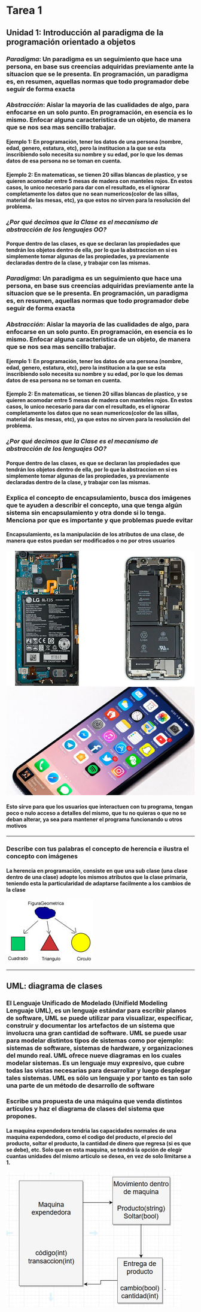 # Tarea 1

## Unidad 1: Introducción al paradigma de la programación orientado a objetos

### *Paradigma*: Un paradigma es un seguimiento que hace una persona, en base sus creencias adquiridas previamente ante la situacion que se le presenta. En programación, un paradigma es, en resumen, aquellas normas que todo programador debe seguir de forma exacta

### *Abstracción*: Aislar la mayoria de las cualidades de algo, para enfocarse en un solo punto. En programación, en esencia es lo mismo. Enfocar alguna caracteristica de un objeto, de manera que se nos sea mas sencillo trabajar.

#### **Ejemplo 1**: En programación, tener los datos de una persona (nombre, edad, genero, estatura, etc), pero la institucion a la que se esta inscribiendo solo necesita su nombre y su edad, por lo que los demas datos de esa persona no se toman en cuenta.               

#### **Ejemplo 2**: En matematicas, se tienen 20 sillas blancas de plastico, y se quieren acomodar entre 5 mesas de madera con manteles rojos. En estos casos, lo unico necesario para dar con el resultado, es el ignorar completamente los datos que no sean numericos(color de las sillas, material de las mesas, etc), ya que estos no sirven para la resolución del problema.

### *¿Por qué decimos que la Clase es el mecanismo de abstracción de los lenguajes OO?*
#### Porque dentro de las clases, es que se declaran las propiedades que tendrán los objetos dentro de ella, por lo que la abstraccion en si es simplemente tomar algunas de las propiedades, ya previamente declaradas dentro de la clase, y trabajar con las mismas.

### *Paradigma*: Un paradigma es un seguimiento que hace una persona, en base sus creencias adquiridas previamente ante la situacion que se le presenta. En programación, un paradigma es, en resumen, aquellas normas que todo programador debe seguir de forma exacta

### *Abstracción*: Aislar la mayoria de las cualidades de algo, para enfocarse en un solo punto. En programación, en esencia es lo mismo. Enfocar alguna caracteristica de un objeto, de manera que se nos sea mas sencillo trabajar.

#### **Ejemplo 1**: En programación, tener los datos de una persona (nombre, edad, genero, estatura, etc), pero la institucion a la que se esta inscribiendo solo necesita su nombre y su edad, por lo que los demas datos de esa persona no se toman en cuenta.               

#### **Ejemplo 2**: En matematicas, se tienen 20 sillas blancas de plastico, y se quieren acomodar entre 5 mesas de madera con manteles rojos. En estos casos, lo unico necesario para dar con el resultado, es el ignorar completamente los datos que no sean numericos(color de las sillas, material de las mesas, etc), ya que estos no sirven para la resolución del problema.

### *¿Por qué decimos que la Clase es el mecanismo de abstracción de los lenguajes OO?*
#### Porque dentro de las clases, es que se declaran las propiedades que tendrán los objetos dentro de ella, por lo que la abstraccion en si es simplemente tomar algunas de las propiedades, ya previamente declaradas dentro de la clase, y trabajar con las mismas.

### Explica el concepto de encapsulamiento, busca dos imágenes que te ayuden a describir el concepto, una que tenga algún sistema sin encapsulamiento y otra donde si lo tenga. Menciona por que es importante y que problemas puede evitar

#### Encapsulamiento, es la manipulación de los atributos de una clase, de manera que estos puedan ser modificados o no por otros usuarios

![alt text](imagenes/1.jpg "Telefono por dentro")
![alt text](imagenes/2.jpg "Telefono por fuera")

#### Esto sirve para que los usuarios que interactuen con tu programa, tengan poco o nulo acceso a detalles del mismo, que tu no quieras o que no se deban alterar, ya sea para mantener el programa funcionando u otros motivos

***

### Describe con tus palabras el concepto de herencia e ilustra el concepto con imágenes

#### La herencia en programación, consiste en que una sub clase (una clase dentro de una clase) adopte los mismos atributos que la clase primaria, teniendo esta la particularidad de adaptarse facilmente a los cambios de la clase

![alt text](imagenes/3.jpg "Herencia")

***

## UML: diagrama de clases

### El Lenguaje Unificado de Modelado (Unifield Modeling Lenguaje UML), es un lenguaje estándar para escribir planos de software, UML se puede utilizar para visualizar, especificar, construir y documentar los artefactos de un sistema que involucra una gran cantidad de software. UML se puede usar para modelar distintos tipos de sistemas como por ejemplo: sistemas de software, sistemas de hardware, y organizaciones del mundo real. UML ofrece nueve diagramas en los cuales modelar sistemas. Es un lenguaje muy expresivo,  que  cubre  todas  las vistas  necesarias  para  desarrollar  y  luego desplegar tales sistemas.           UML es sólo un lenguaje y por tanto es tan solo una parte de un método de desarrollo de software

### Escribe una propuesta de una máquina que venda distintos artículos y haz el diagrama de clases del sistema que propones.

#### La maquina expendedora tendria las capacidades normales de una maquina expendedora, como el codigo del producto, el precio del producto, soltar el producto, la cantidad de dinero que regresa (si es que se debe), etc. Solo que en esta maquina, se tendrá la opción de elegir cuantas unidades del mismo articulo se desea, en vez de solo limitarse a 1.

![alt text](imagenes/maquina.JPG "Diagrama de clase de maquina expendedora")